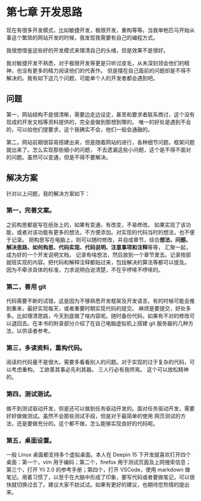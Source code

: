 # 第七章 开发思路

现在有很多开发模式，比如敏捷开发，极限开发，重构等等。当我单枪匹马开始从事这个繁琐的网站开发的时候，我发现我需要有自己的编程方式。

我很想借鉴这些好的开发模式来理清自己的头绪，但是效果不是很好。

我对敏捷开发不熟悉，对于极限开发等更是只听过皮毛，从未深刻领会他们的精神，也没有更多的精力阅读他们的代表作。
但是摆在自己面前的问题却是不得不解决的。我有如下这几个问题，可能单个人的开发者都会遇到吧。

## 问题

第一，网站结构不是很清晰，需要边走边设定，甚至和要求者联系商讨，这个没有现成的开发文档等资料提供的，完全是做到那想到哪的。
唯一的好处是遇到不会的，可以给他们提要求，这个我确实不会，他们一般会通融的。

第二，网站前期很容易搭建出来，但是随着网站的进行，各种细节问题，框架问题就出来了。怎么实现那些细小的问题，
不去遗漏这些小问题，这个是不得不面对的问题。虽然可以变通，但是不得不要解决。

## 解决方案

针对以上问题，我的解决方案如下：

### 第一，完善文案。

之前构思都是写在纸张上的，如果有变通，有改变，不易修改。
如果实现了该功能，或者对该功能有更多的想法，不方便添加。对实现的代码当时的想法，也不便于记录。
把构思写在电脑上，则可以随时修改，并自成章节，综合**想法、问题、解决思路、如何构思、代码实现、代码说明、注意事项和注释**等等，
汇聚一起，成为好的一个开发说明文档。
记录有啥想法，然后放到一个章节里去。记录按部就班实现的内容。把代码和解释注释都贴过来，包括解决的算法等都可以提及。
因为不牵涉具体的标准，力求说明白说清楚，不在乎啰嗦不啰嗦的。

### 第二，善用 git

代码需要不断的试错，这是因为不够熟悉开发框架及开发语言。有的时候可能会推到重来，最好实现每天，或者重要时期实现代码的提交。
麻烦是要提交，好处多多。比如理清思路，今天到底做了啥内容呢。随时备份代码，如果有不对的修改可以退回去。在本书的附录部分介绍了在自己电脑虚拟机上搭建 git 服务器的几种方法，以供读者参考。

### 第三，多读资料，重构代码。

阅读的代码量不是很大。需要多看看别人的问题。对于实现的过于复杂的代码，可以考虑重构。
工欲善其事必先利其器。
三人行必有我师焉。
这个可以放松精神的。

### 第四，测试测试。

做不到测试驱动开发，但是还可以做到任务驱动开发的。面对任务驱动开发，需要好好做做测试。虽然不会那些测试手段，但是对于最简单的使用
网页测试的方法，还是要做充分的。这个都不做，怎么能够实现良好的代码呢。

### 第五，桌面设置。

一般 Linux 桌面都支持多个虚拟桌面。本人在 Deepin 15 下开发就喜欢打开四个桌面：第一个，vim 用于编码；第二个，firefox 用于测试页面及上网搜索信息；第三个，打开 Yii 2.0 的参考手册；第四个，打开 VSCode，使用 markdown 做笔记。用着习惯了，以至于在大脑中形成了印象，要写代码或者要做笔记，可以很快就切换过去了。建议大家不妨试试。如果有更好的建议，也期待您热情的提出来。
